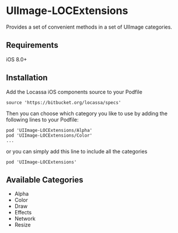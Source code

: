 # UIImage-LOCExtensions

Provides a set of convenient methods in a set of UIImage categories.

## Requirements

iOS 8.0+

## Installation

Add the Locassa iOS components source to your Podfile

	source 'https://bitbucket.org/locassa/specs'

Then you can choose which category you like to use by adding the following lines to your Podfile:

    pod 'UIImage-LOCExtensions/Alpha'
    pod 'UIImage-LOCExtensions/Color'
    ...

or you can simply add this line to include all the categories

	pod 'UIImage-LOCExtensions'

## Available Categories

- Alpha
- Color
- Draw
- Effects
- Network
- Resize